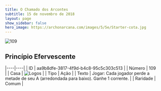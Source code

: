 ```yaml
---
title: O Chamado dos Arcontes
subtitle: 15 de novembro de 2018
layout: page
show_sidebar: false
hero_image: https://archonarcana.com/images/5/5e/Starter-cota.jpg
---
```


![109](https://cdn.keyforgegame.com/media/card_front/pt/341_109_9382CVHW3F7H_pt.png)

## Princípio Efervescente

|----|----|
| ID | aa9b8dfe-3817-4f9d-b4c8-95c5c303c513 |
| Número | 109 |
| Casa | ![Logos](https://archonarcana.com/images/thumb/c/ce/Logos.png/22px-Logos.png "Logos") |
| Tipo | Ação |
| Texto | Jogar: Cada jogador perde a metade de seu A (arredondada para baixo). Ganhe 1 corrente. |
| Raridade | Comum |
